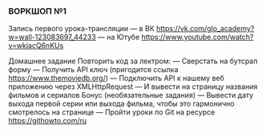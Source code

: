 ### ВОРКШОП №1 ###
Запись первого урока-трансляции
— в ВК https://vk.com/glo_academy?w=wall-123083697_44233
— на Ютубе https://www.youtube.com/watch?v=wkiacQ6nKUs

Домашнее задание
Повторить код за лектром: 
— Сверстать на бутсрап форму 
— Получить API ключ (пригодится ссылка https://www.themoviedb.org/)
— Подключить API к нашему веб приложению через XMLHttpRequest 
— И вывести на страницу названия фильмов и сериалов
Бонус (необязательные задания) 
— Вывести дату выхода первой серии или выхода фильма, чтобы это гармонично смотрелось на странице
— Пройти уроки по Git на ресурсе https://githowto.com/ru
